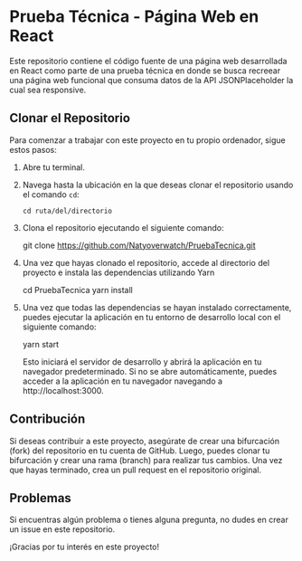 # Prueba Técnica - Página Web en React

Este repositorio contiene el código fuente de una página web desarrollada en React como parte de una prueba técnica en donde se busca recreear una página web funcional que consuma datos de la API JSONPlaceholder la cual sea responsive.

## Clonar el Repositorio

Para comenzar a trabajar con este proyecto en tu propio ordenador, sigue estos pasos:

1. Abre tu terminal.

2. Navega hasta la ubicación en la que deseas clonar el repositorio usando el comando `cd`:

    ```shell
    cd ruta/del/directorio

3. Clona el repositorio ejecutando el siguiente comando:

    git clone https://github.com/Natyoverwatch/PruebaTecnica.git

4. Una vez que hayas clonado el repositorio, accede al directorio del proyecto e instala las dependencias utilizando Yarn

    cd PruebaTecnica
    yarn install

5. Una vez que todas las dependencias se hayan instalado correctamente, puedes ejecutar la aplicación en tu entorno de desarrollo local con el siguiente comando:

    yarn start

    Esto iniciará el servidor de desarrollo y abrirá la aplicación en tu navegador predeterminado. Si no se abre automáticamente, puedes acceder a la aplicación en tu navegador navegando a http://localhost:3000.

## Contribución

Si deseas contribuir a este proyecto, asegúrate de crear una bifurcación (fork) del repositorio en tu cuenta de GitHub. Luego, puedes clonar tu bifurcación y crear una rama (branch) para realizar tus cambios. Una vez que hayas terminado, crea un pull request en el repositorio original.

## Problemas

Si encuentras algún problema o tienes alguna pregunta, no dudes en crear un issue en este repositorio.

¡Gracias por tu interés en este proyecto!